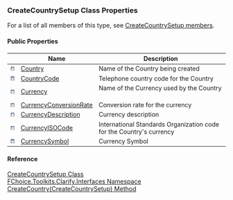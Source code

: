 ﻿### CreateCountrySetup Class Properties

For a list of all members of this type, see [CreateCountrySetup members](FChoice.Toolkits.Clarify~FChoice.Toolkits.Clarify.Interfaces.CreateCountrySetup_members.md).

#### Public Properties

|   | Name | Description |
| --- | --- | --- |
| ![Public Property](dotnetimages/publicProperty.png) | [Country](FChoice.Toolkits.Clarify~FChoice.Toolkits.Clarify.Interfaces.CreateCountrySetup~Country.md) | Name of the Country being created   |
| ![Public Property](dotnetimages/publicProperty.png) | [CountryCode](FChoice.Toolkits.Clarify~FChoice.Toolkits.Clarify.Interfaces.CreateCountrySetup~CountryCode.md) | Telephone country code for the Country   |
| ![Public Property](dotnetimages/publicProperty.png) | [Currency](FChoice.Toolkits.Clarify~FChoice.Toolkits.Clarify.Interfaces.CreateCountrySetup~Currency.md) | Name of the Currency used by the Country   |
| ![Public Property](dotnetimages/publicProperty.png) | [CurrencyConversionRate](FChoice.Toolkits.Clarify~FChoice.Toolkits.Clarify.Interfaces.CreateCountrySetup~CurrencyConversionRate.md) | Conversion rate for the currency   |
| ![Public Property](dotnetimages/publicProperty.png) | [CurrencyDescription](FChoice.Toolkits.Clarify~FChoice.Toolkits.Clarify.Interfaces.CreateCountrySetup~CurrencyDescription.md) | Currency description   |
| ![Public Property](dotnetimages/publicProperty.png) | [CurrencyISOCode](FChoice.Toolkits.Clarify~FChoice.Toolkits.Clarify.Interfaces.CreateCountrySetup~CurrencyISOCode.md) | International Standards Organization code for the Country's currency   |
| ![Public Property](dotnetimages/publicProperty.png) | [CurrencySymbol](FChoice.Toolkits.Clarify~FChoice.Toolkits.Clarify.Interfaces.CreateCountrySetup~CurrencySymbol.md) | Currency Symbol   |





#### Reference

[CreateCountrySetup Class](FChoice.Toolkits.Clarify~FChoice.Toolkits.Clarify.Interfaces.CreateCountrySetup.md)  
[FChoice.Toolkits.Clarify.Interfaces Namespace](FChoice.Toolkits.Clarify~FChoice.Toolkits.Clarify.Interfaces_namespace.md)  
[CreateCountry(CreateCountrySetup) Method](FChoice.Toolkits.Clarify~FChoice.Toolkits.Clarify.Interfaces.InterfacesToolkit~CreateCountry(CreateCountrySetup).md)